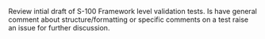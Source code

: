 Review intial draft of S-100 Framework level validation tests.  Is have general comment about structure/formatting or specific comments on a test raise an issue for further discussion.
